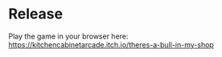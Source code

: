 # Release
Play the game in your browser here: https://kitchencabinetarcade.itch.io/theres-a-bull-in-my-shop
